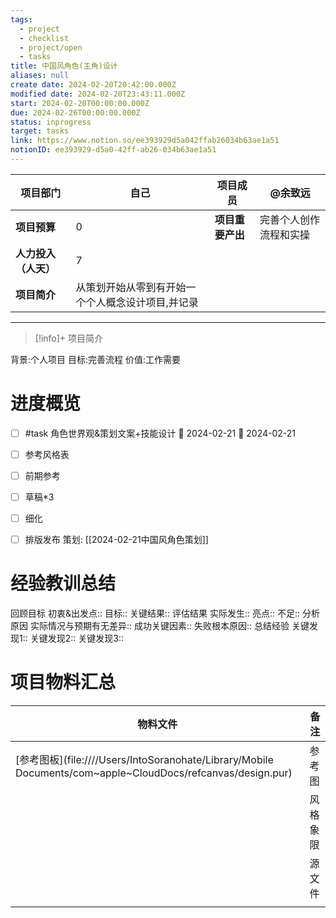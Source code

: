 ```yaml
---
tags:
  - project
  - checklist
  - project/open
  - tasks
title: 中国风角色(主角)设计
aliases: null
create date: 2024-02-20T20:42:00.000Z
modified date: 2024-02-20T23:43:11.000Z
start: 2024-02-20T00:00:00.000Z
due: 2024-02-26T00:00:00.000Z
status: inprogress
target: tasks
link: https://www.notion.so/ee393929d5a042ffab26034b63ae1a51
notionID: ee393929-d5a0-42ff-ab26-034b63ae1a51
---
```



| **项目部门** | 自己 | **项目成员** | @余致远 |
| ---- | ---- | ---- | ---- |
| **项目预算** | 0 | **项目重要产出** | 完善个人创作流程和实操 |
| **人力投入（人天）** | 7 |  |  |
| **项目简介** | 从策划开始从零到有开始一个个人概念设计项目,并记录 |  |  |

---
> [!info]+ 项目简介
> 
背景:个人项目
目标:完善流程
价值:工作需要


# 进度概览
- [ ] #task 角色世界观&策划文案+技能设计 🛫 2024-02-21 📅 2024-02-21
- [ ] 参考风格表
- [ ] 前期参考
- [ ] 草稿\*3
- [ ] 细化
- [ ] 排版发布
策划: [[2024-02-21中国风角色策划]]


# 经验教训总结
回顾目标
	初衷&出发点::
	目标::
	关键结果::
评估结果
	实际发生::
	亮点::
	不足::
分析原因
	实际情况与预期有无差异::
	成功关键因素::
	失败根本原因::
总结经验
	关键发现1::
	关键发现2::
	关键发现3::

# 项目物料汇总

| **物料文件** | **备注** |
| ---- | ---- |
| [参考图板](file:////Users/IntoSoranohate/Library/Mobile Documents/com~apple~CloudDocs/refcanvas/design.pur) | 参考图 |
|  | 风格象限 |
|  | 源文件 |
|  |  |
